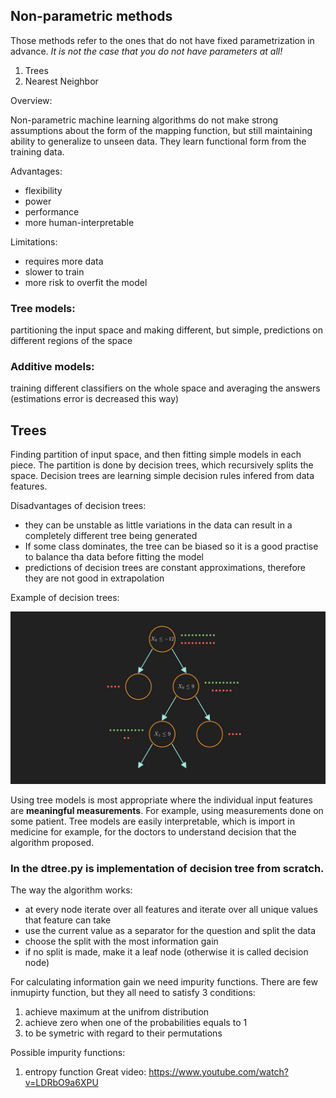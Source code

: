 ## Non-parametric methods

Those methods refer to the ones that do not have fixed parametrization in advance. *It is not the case that you do not have parameters at all!*
1. Trees
2. Nearest Neighbor

Overview:

Non-parametric machine learning algorithms do not make strong assumptions about the form of the mapping function, but still maintaining ability to generalize to unseen data. They learn functional form from the training data. 

Advantages:
- flexibility
- power
- performance 
- more human-interpretable 

Limitations:

- requires more data
- slower to train
- more risk to overfit the model

### Tree models:
partitioning the input space and making different, but simple, predictions on different regions of the space
### Additive models: 
training different classifiers on the whole space and averaging the answers (estimations error is decreased this way)

## Trees
Finding partition of input space, and then fitting simple models in each piece. The partition is done by decision trees, which recursively splits the space. 
Decision trees are learning simple decision rules infered from data features. 

Disadvantages of decision trees:
- they can be unstable as little variations in the data can result in a completely different tree being generated
- If some class dominates, the tree can be biased so it is a good practise to balance tha data before fitting the model
- predictions of decision trees are constant approximations, therefore they are not good in extrapolation 

Example of decision trees:

![alt_txt](https://github.com/Una865/IntroductionToMachineLearning/blob/main/Week13/DecisionTree.png)

Using tree models is most appropriate where the individual input features are **meaningful measurements**. For example, using measurements done on some patient. Tree models are easily interpretable, which is import in medicine for example, for the doctors to understand decision that the algorithm proposed.

### In the dtree.py is implementation of decision tree from scratch.

The way the algorithm works:
- at every node iterate over all features and iterate over all unique values that feature can take 
- use the current value as a separator for the question and split the data
- choose the split with the most information gain
- if no split is made, make it a leaf node (otherwise it is called decision node)

For calculating information gain we need impurity functions. There are few inmupirty function, but they all need to satisfy 3 conditions:
1. achieve maximum at the unifrom distribution
2. achieve zero when one of the probabilities equals to 1
3. to be symetric with regard to their permutations

Possible impurity functions:
1. entropy function 
Great video: https://www.youtube.com/watch?v=LDRbO9a6XPU


